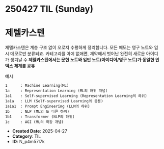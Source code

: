 # 250427 TIL  (Sunday)

# 제텔카스텐

제텔카스텐은 계층 구조 없이 오로지 수평하게 정리합니다. 모든 메모는 영구 노트와 임시 메모로만 분류되죠. 카테고리를 아예 없애면, 제약에서 벗어난 완전히 새로운 아이디가 생겨날 수
**제텔카스텐에서는 문헌 노트와 일반 노트(아이디어/영구 노트)가 동일한 인덱스 체계를 공유**

예시
```
1      : Machine Learning(ML)
1a     : Representation Learning (ML의 하위 개념)
1a1    : Self-supervised Learning (Representation Learning의 하위)
1a1a   : LLM (Self-supervised Learning의 응용)
1a1a1  : Prompt Engineering (LLM의 하위)
1b     : NLP (ML의 또 다른 하위)
1b1    : Transformer (NLP의 하위)
1c     : AGI (ML의 확장 개념)

```

- **Created Date**: 2025-04-27
- **Category**: TIL
- **ID**: N_p4m57l7k